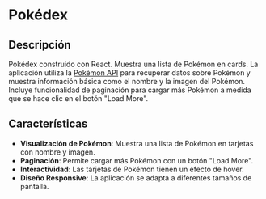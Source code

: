 # Pokédex

## Descripción

Pokédex construido con React. Muestra una lista de Pokémon en cards. La aplicación utiliza la [Pokémon API](https://pokeapi.co/) para recuperar datos sobre Pokémon y muestra información básica como el nombre y la imagen del Pokémon. Incluye funcionalidad de paginación para cargar más Pokémon a medida que se hace clic en el botón "Load More".

## Características

- **Visualización de Pokémon**: Muestra una lista de Pokémon en tarjetas con nombre y imagen.
- **Paginación**: Permite cargar más Pokémon con un botón "Load More".
- **Interactividad**: Las tarjetas de Pokémon tienen un efecto de hover.
- **Diseño Responsive**: La aplicación se adapta a diferentes tamaños de pantalla.
